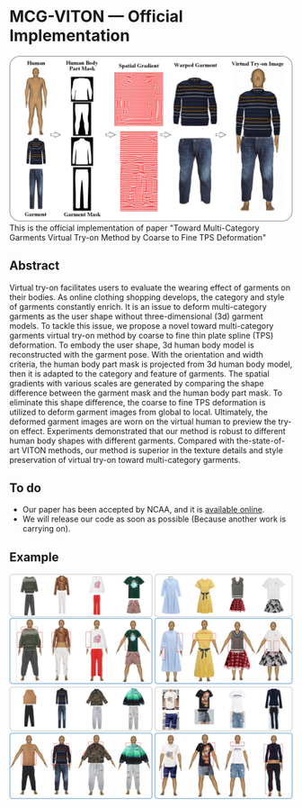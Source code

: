 # MCG-VITON — Official Implementation
![](https://github.com/NerdFNY/MCG-VITON/raw/master/fig.png)  
This is the official implementation of paper "Toward Multi-Category Garments Virtual Try-on Method by Coarse to Fine TPS Deformation" <br>
## Abstract 
Virtual try-on facilitates users to evaluate the wearing effect of garments on their bodies. As online clothing shopping develops, the category and style of garments constantly enrich. It is an issue to deform multi-category garments as the user shape without three-dimensional (3d) garment models. To tackle this issue, we propose a novel toward multi-category garments virtual try-on method by coarse to fine thin plate spline (TPS) deformation. To embody the user shape, 3d human body model is reconstructed with the garment pose. With the orientation and width criteria, the human body part mask is projected from 3d human body model, then it is adapted to the category and feature of garments. The spatial gradients with various scales are generated by comparing the shape difference between the garment mask and the human body part mask. To eliminate this shape difference, the coarse to fine TPS deformation is utilized to deform garment images from global to local. Ultimately, the deformed garment images are worn on the virtual human to preview the try-on effect. Experiments demonstrated that our method is robust to different human body shapes with different garments. Compared with the-state-of-art VITON methods, our method is superior in the texture details and style preservation of virtual try-on toward multi-category garments.
## To do
- Our paper has been accepted by NCAA, and it is [available online](https://link.springer.com/article/10.1007/s00521-022-07173-w).
- We will release our code as soon as possible (Because another work is carrying on).
## Example
![](https://github.com/NerdFNY/MCG-VITON/raw/master/example.png)  
